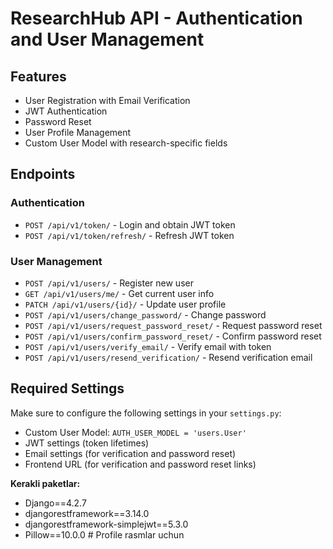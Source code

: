 # ResearchHub API - Authentication and User Management

## Features

- User Registration with Email Verification
- JWT Authentication
- Password Reset
- User Profile Management
- Custom User Model with research-specific fields

## Endpoints

### Authentication

- `POST /api/v1/token/` - Login and obtain JWT token
- `POST /api/v1/token/refresh/` - Refresh JWT token

### User Management

- `POST /api/v1/users/` - Register new user
- `GET /api/v1/users/me/` - Get current user info
- `PATCH /api/v1/users/{id}/` - Update user profile
- `POST /api/v1/users/change_password/` - Change password
- `POST /api/v1/users/request_password_reset/` - Request password reset
- `POST /api/v1/users/confirm_password_reset/` - Confirm password reset
- `POST /api/v1/users/verify_email/` - Verify email with token
- `POST /api/v1/users/resend_verification/` - Resend verification email

## Required Settings

Make sure to configure the following settings in your `settings.py`:

- Custom User Model: `AUTH_USER_MODEL = 'users.User'`
- JWT settings (token lifetimes)
- Email settings (for verification and password reset)
- Frontend URL (for verification and password reset links)


**Kerakli paketlar:**

- Django==4.2.7
- djangorestframework==3.14.0
- djangorestframework-simplejwt==5.3.0
- Pillow==10.0.0  # Profile rasmlar uchun
